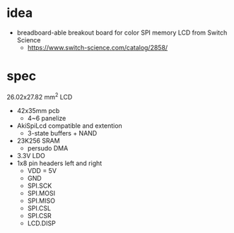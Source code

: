 # idea

- breadboard-able breakout board for color SPI memory LCD from Switch Science
    - https://www.switch-science.com/catalog/2858/

# spec

26.02x27.82 mm<sup>2</sup> LCD
- 42x35mm pcb
    - 4~6 panelize
- AkiSpiLcd compatible and extention
    - 3-state buffers + NAND
- 23K256 SRAM
    - persudo DMA
- 3.3V LDO
- 1x8 pin headers left and right
    - VDD = 5V
    - GND
    - SPI.SCK
    - SPI.MOSI
    - SPI.MISO
    - SPI.CSL
    - SPI.CSR
    - LCD.DISP
